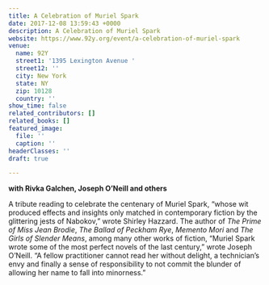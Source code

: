 ```yaml
---
title: A Celebration of Muriel Spark
date: 2017-12-08 13:59:43 +0000
description: A Celebration of Muriel Spark
website: https://www.92y.org/event/a-celebration-of-muriel-spark
venue:
  name: 92Y
  street1: '1395 Lexington Avenue '
  street12: ''
  city: New York
  state: NY
  zip: 10128
  country: ''
show_time: false
related_contributors: []
related_books: []
featured_image:
  file: ''
  caption: ''
headerClasses: ''
draft: true

---
```

**with Rivka Galchen, Joseph O’Neill and others**

A tribute reading to celebrate the centenary of Muriel Spark, “whose wit produced effects and insights only matched in contemporary fiction by the glittering jests of Nabokov,” wrote Shirley Hazzard. The author of _The Prime of Miss Jean Brodie_, _The Ballad of Peckham Rye_, _Memento Mori_ and _The Girls of Slender Means_, among many other works of fiction, “Muriel Spark wrote some of the most perfect novels of the last century,” wrote Joseph O’Neill. “A fellow practitioner cannot read her without delight, a technician’s envy and finally a sense of responsibility to not commit the blunder of allowing her name to fall into minorness.”